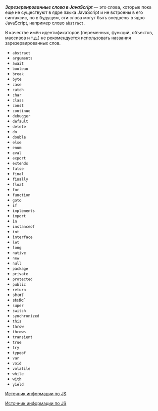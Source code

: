 **_Зарезервированные слова в JavaScript_** — это слова, которые пока еще не существуют в ядре языка JavaScript и не встроены в его синтаксис, но в будущем, эти слова могут быть внедрены в ядро JavaScript, например слово `abstract`.

В качестве имён идентификаторов (переменных, функций, объектов, массивов и т.д.) не рекомендуется использовать названия зарезервированных слов.

- `abstract`
- `arguments`
- `await`
- `boolean`
- `break`
- `byte`
- `case`
- `catch`
- `char`
- `class`
- `const`
- `continue`
- `debugger`
- `default`
- `delete`
- `do`
- `double`
- `else`
- `enum`
- `eval`
- `export`
- `extends`
- `false`
- `final`
- `finally`
- `float`
- `for`
- `function`
- `goto`
- `if`
- `implements`
- `import`
- `in`
- `instanceof`
- `int`
- `interface`
- `let`
- `long`
- `native`
- `new`
- `null`
- `package`
- `private`
- `protected`
- `public`
- `return`
- short`
- static`
- `super`
- `switch`
- `synchronized`
- `this`
- `throw`
- `throws`
- `transient`
- `true`
- `try`
- `typeof`
- `var`
- `void`
- `volatile`
- `while`
- `with`
- `yield`

[Источник информации по JS](https://gabdrahimov.ru/javascript-zarezervirovannye-slova)

[Источник информации по JS](https://www.w3schools.com/js/js_reserved.asp)
